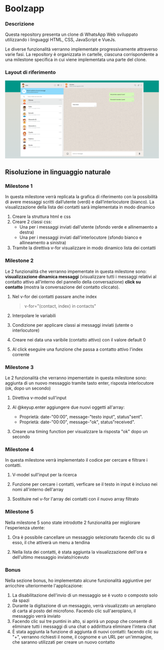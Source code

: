 # Boolzapp

### Descrizione

Questa repository presenta un clone di WhatsApp Web sviluppato utilizzando i linguaggi HTML, CSS, JavaScript e VueJs.

Le diverse funzionalità verranno implementate progressivamente attraverso varie fasi. La repository è organizzata in cartelle, ciascuna corrispondente a una milestone specifica in cui viene implementata una parte del clone.

### Layout di riferimento

![layout di riferimento](img/Boolzapp-screenshot.png)

## Risoluzione in linguaggio naturale

### Milestone 1

In questa milestone verrà replicata la grafica di riferimento con la possibilità di avere messaggi scritti dall’utente (verdi) e dall’interlocutore (bianco). La visualizzazione della lista dei contatti sarà implementata in modo dinamico

1. Creare la struttura html e css
2. Creare 2 classi css:
   - Una per i messaggi inviati dall'utente (sfondo verde e allinemaento a destra)
   - Una per i messaggi inviati dall'interlocutore (sfondo bianco e allineamento a sinistra)
3. Tramite la direttiva v-for visualizzare in modo dinamico lista dei contatti

### Milestone 2

Le 2 funzionalità che verranno impementate in questa milestone sono:
**visualizzazione dinamica messaggi** (visualizzare tutti i messaggi relativi al contatto attivo all’interno del pannello della conversazione)
**click su contatto** (mostra la conversazione del contatto cliccato).

1. Nel v-for dei contatti passare anche index

   > v-for="(contact, index) in contacts"

2. Interpolare le variabili

3. Condizione per applicare classi ai messaggi inviati (utente o interlocutore)

4. Creare nei data una varibile (contatto attivo) con il valore default 0

5. Al click eseguire una funzione che passa a contatto attivo l'index corrente

### Milestone 3

Le 2 funzionalità che verranno impementate in questa milestone sono: aggiunta di un nuovo messaggio tramite tasto enter, risposta interlocutore (ok, dopo un secondo)

1. Direttiva v-model sull'input

2. Al @keyup.enter aggiungere due nuovi oggetti all'array:

   - Proprietà: date-"00:00", message-"testo input", status"sent".
   - Proprietà: date-"00:00", message-"ok", status"received".

3. Creare una timing function per visualzzare la risposta "ok" dopo un secondo

### Milestone 4

In questa milestone verrà implementato il codice per cercare e filtrare i contatti.

1. V-model sull'input per la ricerca

2. Funzione per cercare i contatti, verficare se il testo in input è incluso nei nomi all'interno dell'array

3. Sostituire nel v-for l'array dei contatti con il nuovo array filtrato

### Milestone 5

Nella milestone 5 sono state introdotte 2 funzionalità per migliorare l'esperienza utente:

1. Ora è possibile cancellare un messaggio selezionato facendo clic su di esso, il che attiverà un menu a tendina

2. Nella lista dei contatti, è stata aggiunta la visualizzazione dell'ora e dell'ultimo messaggio inviato/ricevuto

### Bonus

Nella sezione bonus, ho implementato alcune funzionalità aggiuntive per arricchire ulteriormente l'applicazione:

1. La disabilitazione dell'invio di un messaggio se è vuoto o composto solo da spazi
2. Durante la digitazione di un messaggio, verrà visualizzato un aeroplano di carta al posto del microfono. Facendo clic sull'aeroplano, il messaggio verrà inviato
3. Facendo clic sui tre puntini in alto, si aprirà un popup che consente di eliminare tutti i messaggi di una chat o addirittura eliminare l'intera chat
4. È stata aggiunta la funzione di aggiunta di nuovi contatti: facendo clic su "+", verranno richiesti il nome, il cognome e un URL per un'immagine, che saranno utilizzati per creare un nuovo contatto
